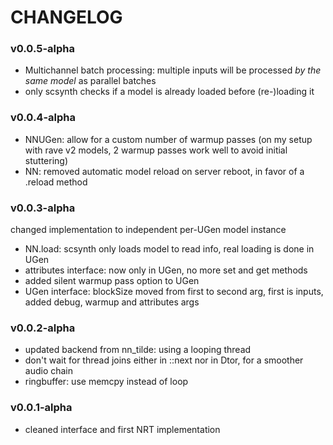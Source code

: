 # CHANGELOG

### v0.0.5-alpha
- Multichannel batch processing: multiple inputs will be processed *by the same model* as parallel batches
- only scsynth checks if a model is already loaded before (re-)loading it

### v0.0.4-alpha
- NNUGen: allow for a custom number of warmup passes (on my setup with rave v2 models, 2 warmup passes work well to avoid initial stuttering)
- NN: removed automatic model reload on server reboot, in favor of a .reload method

### v0.0.3-alpha
changed implementation to independent per-UGen model instance
- NN.load: scsynth only loads model to read info, real loading is done in UGen
- attributes interface: now only in UGen, no more set and get methods
- added silent warmup pass option to UGen
- UGen interface: blockSize moved from first to second arg, first is inputs, added debug, warmup and attributes args

### v0.0.2-alpha
- updated backend from nn_tilde: using a looping thread
- don't wait for thread joins either in ::next nor in Dtor, for a smoother audio chain
- ringbuffer: use memcpy instead of loop

### v0.0.1-alpha
- cleaned interface and first NRT implementation

